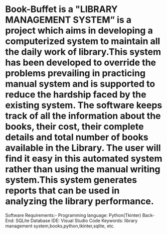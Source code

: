 # Book-Buffet is a "LIBRARY MANAGEMENT SYSTEM” is a project which aims in developing a computerized system to maintain all the daily work of library.This system has been developed to override the problems prevailing in practicing manual system and is supported to reduce the hardship faced by the existing system. The software keeps track of all the information about the books, their cost, their complete details and total number of books available in the Library. The user will find it easy in this automated system rather than using the manual writing system.This system generates reports that can be used in analyzing the library performance.
Software Requirements:-
Programming language: Python(Tkinter)
Back-End: SQLite Database
IDE: Visual Studio Code
Keywords: library management system,books,python,tkinter,sqlite, etc.
